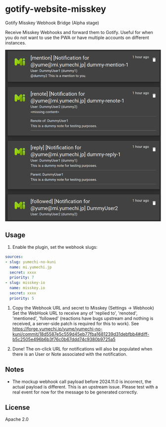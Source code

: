 # gotify-website-misskey

Gotify Misskey Webhook Bridge (Alpha stage)

Receive Misskey Webhooks and forward them to Gotify. Useful for when you do not want to use the PWA or have multiple accounts on different instances.

![Screenshot](assets/screenshot.png)

## Usage

1. Enable the plugin, set the webhook slugs:

```yaml
sources:
- slug: yumechi-no-kuni
  name: mi.yumechi.jp
  secret: xxxx
  priority: 7
- slug: misskey-io
  name: misskey.io
  secret: xxxx
  priority: 5
```

1. Copy the Webhook URL and secret to Misskey (Settings -> Webhook) Set the WebHook URL to receive any of 'replied to', 'renoted', 'mentioned', 'followed' (reactions have bugs upstream and nothing is received, a server-side patch is required for this to work). See https://forge.yumechi.jp/yume/yumechi-no-kuni/commit/18d5587e5c559d45eb77fba1681239d31debfbb4#diff-b5c2505e496b6b3f76c0b67ddd74c9380b9725a5

2. Done! The on-click URL for notifications will also be populated when there is an User or Note associated with the notification.

## Notes

- The mockup webhook call payload before 2024.11.0 is incorrect, the actual payload is different. This is an upstream issue. Please test with a real event for now for the message to be generated correctly.

## License

Apache 2.0
